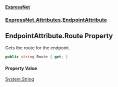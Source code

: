 #### [ExpressNet](ExpressNet.md 'ExpressNet')
### [ExpressNet.Attributes](ExpressNet.Attributes.md 'ExpressNet.Attributes').[EndpointAttribute](ExpressNet.Attributes.EndpointAttribute.md 'ExpressNet.Attributes.EndpointAttribute')

## EndpointAttribute.Route Property

Gets the route for the endpoint.

```csharp
public string Route { get; }
```

#### Property Value
[System.String](https://docs.microsoft.com/en-us/dotnet/api/System.String 'System.String')